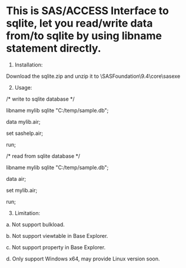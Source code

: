# This is SAS/ACCESS Interface to sqlite, let you read/write data from/to sqlite by using libname statement directly.

1. Installation:

Download the sqlite.zip and unzip it to <SASHome>\SASFoundation\9.4\core\sasexe

  
2. Usage:
  
/* write to sqlite database */
  
libname mylib sqlite "C:/temp/sample.db";
  
data mylib.air;
  
set sashelp.air;
  
run;


/* read from sqlite database */
  
libname mylib sqlite "C:/temp/sample.db";
  
data air;
  
set mylib.air;
  
run;

  
3. Limitation:
  
a. Not support bulkload.
  
b. Not support viewtable in Base Explorer.
  
c. Not support property in Base Explorer.
  
d. Only support Windows x64, may provide Linux version soon.
